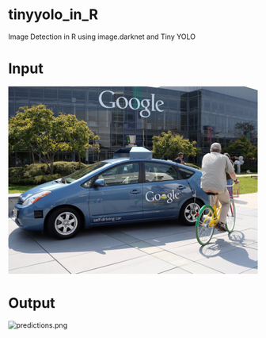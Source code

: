 # tinyyolo_in_R
Image Detection in R using image.darknet and Tiny YOLO

# Input

![google-car.png](google-car.png)

# Output
![predictions.png](predictions.png)
